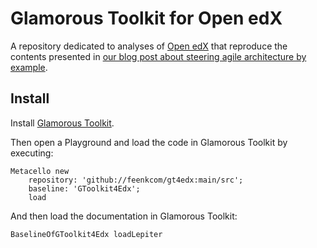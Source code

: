 # Glamorous Toolkit for Open edX
A repository dedicated to analyses of [Open edX](https://github.com/edx) that reproduce the contents presented in [our blog post about steering agile architecture by example](https://lepiter.io/feenk/steering-agile-architecture-by-example--th-e2p6aps2brbby94deek31xqxh/).

## Install

Install [Glamorous Toolkit](https://gtoolkit.com).

Then open a Playground and load the code in Glamorous Toolkit by executing:

```
Metacello new
	repository: 'github://feenkcom/gt4edx:main/src';
	baseline: 'GToolkit4Edx';
	load
```

And then load the documentation in Glamorous Toolkit:

```
BaselineOfGToolkit4Edx loadLepiter
```
